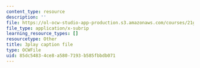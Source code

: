 ```yaml
---
content_type: resource
description: ''
file: https://ol-ocw-studio-app-production.s3.amazonaws.com/courses/21g-503-japanese-iii-fall-2019/85dc54834ce8a5807193b585fbbdb071_-W8jzpw_TgE.srt
file_type: application/x-subrip
learning_resource_types: []
resourcetype: Other
title: 3play caption file
type: OCWFile
uid: 85dc5483-4ce8-a580-7193-b585fbbdb071
---
```

